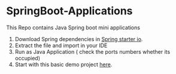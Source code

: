 # SpringBoot-Applications
This Repo contains Java Spring boot mini applications 

1. Download Spring dependencies in  [Spring starter io](https://start.spring.io/).
2. Extract the file and import in your IDE
3. Run as Java Application ( check the ports numbers whether its occupied)
4. Start with this basic demo project [here](https://github.com/RagulSid/SpringBoot-Applications/tree/master/demo).
